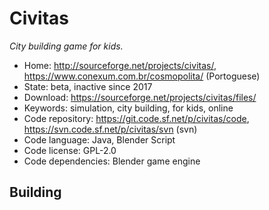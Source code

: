# Civitas

_City building game for kids._

- Home: http://sourceforge.net/projects/civitas/, https://www.conexum.com.br/cosmopolita/ (Portoguese)
- State: beta, inactive since 2017
- Download: https://sourceforge.net/projects/civitas/files/
- Keywords: simulation, city building, for kids, online
- Code repository: https://git.code.sf.net/p/civitas/code, https://svn.code.sf.net/p/civitas/svn (svn)
- Code language: Java, Blender Script
- Code license: GPL-2.0
- Code dependencies: Blender game engine

## Building
